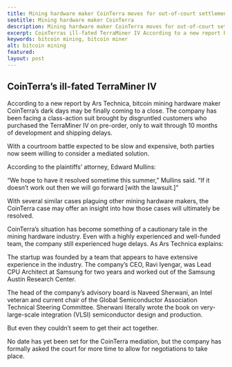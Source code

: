 ```yaml
---
title: Mining hardware maker CoinTerra moves for out-of-court settlement in class-action suit
seotitle: Mining hardware maker CoinTerra
description: Mining hardware maker CoinTerra moves for out-of-court settlement in class-action suit
excerpt: CoinTerras ill-fated TerraMiner IV According to a new report by Ars Technica
keywords: bitcoin mining, bitcoin miner
alt: bitcoin mining
featured: 
layout: post
---
```


<h2>CoinTerra’s ill-fated TerraMiner IV</h2>

<p>According to a new report by Ars Technica, bitcoin mining hardware maker CoinTerra’s dark days may be finally coming to a close. The company has been facing a class-action suit brought by disgruntled customers who purchased the TerraMiner IV on pre-order, only to wait through 10 months of development and shipping delays. <p>

<p>With a courtroom battle expected to be slow and expensive, both parties now seem willing to consider a mediated solution.<p>

<p>According to the plaintiffs’ attorney, Edward Mullins:<p>

<p>“We hope to have it resolved sometime this summer,” Mullins said. “If it doesn’t work out then we will go forward [with the lawsuit.]”<p>

<p>With several similar cases plaguing other mining hardware makers, the CoinTerra case may offer an insight into how those cases will ultimately be resolved.<p>

<p>CoinTerra’s situation has become something of a cautionary tale in the mining hardware industry. Even with a highly experienced and well-funded team, the company still experienced huge delays. As Ars Technica explains:<p>

<p>The startup was founded by a team that appears to have extensive experience in the industry. The company’s CEO, Ravi Iyengar, was Lead CPU Architect at Samsung for two years and worked out of the Samsung Austin Research Center. <p>

<p>The head of the company’s advisory board is Naveed Sherwani, an Intel veteran and current chair of the Global Semiconductor Association Technical Steering Committee. Sherwani literally wrote the book on very-large-scale integration (VLSI) semiconductor design and production.<p>

<p>But even they couldn’t seem to get their act together.<p>

<p>No date has yet been set for the CoinTerra mediation, but the company has formally asked the court for more time to allow for negotiations to take place.<p>

